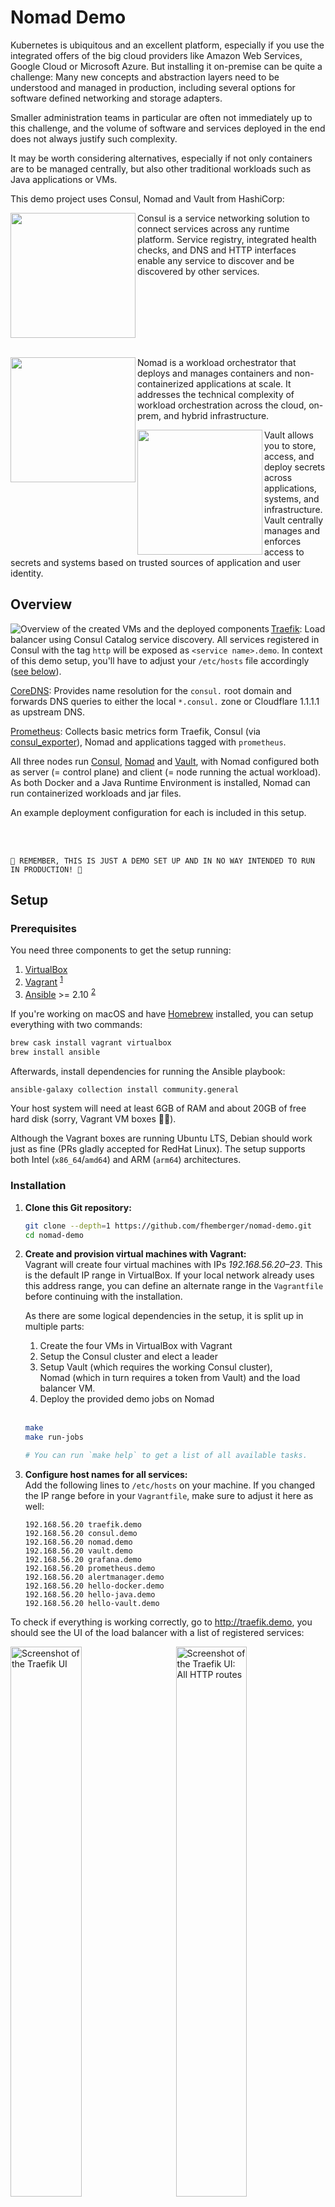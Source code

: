 # Nomad Demo

Kubernetes is ubiquitous and an excellent platform, especially if you use the integrated offers of the big cloud providers like Amazon Web Services, Google Cloud or Microsoft Azure. But installing it on-premise can be quite a challenge: Many new concepts and abstraction layers need to be understood and managed in production, including several options for software defined networking and storage adapters.

Smaller administration teams in particular are often not immediately up to this challenge, and the volume of software and services deployed in the end does not always justify such complexity.

It may be worth considering alternatives, especially if not only containers are to be managed centrally, but also other traditional workloads such as Java applications or VMs.

This demo project uses Consul, Nomad and Vault from HashiCorp:

<img src=".images/consul-logo.svg" align="left" width="200" alt=""> 
Consul is a service networking solution to connect services across any runtime platform. Service registry, integrated health checks, and DNS and HTTP interfaces enable any service to discover and be discovered by other services.<br clear="both"><br>

<img src=".images/nomad-logo.svg" align="left" width="200" alt=""> Nomad is a workload orchestrator that deploys and manages containers and non-containerized applications at scale. It addresses the technical complexity of workload orchestration across the cloud, on-prem, and hybrid infrastructure.

<img src=".images/vault-logo.svg" align="left" width="200" alt=""> Vault allows you to store, access, and deploy secrets across applications, systems, and infrastructure. Vault centrally manages and enforces access to secrets and systems based on trusted sources of application and user identity.


## Overview

<img src=".images/vm-overview.drawio.svg" align="left" alt="Overview of the created VMs and the deployed components">

[Traefik](https://docs.traefik.io/): Load balancer using Consul Catalog service discovery. All services registered in Consul with the tag `http` will be exposed as `<service name>.demo`. In context of this demo setup, you'll have to adjust your `/etc/hosts` file accordingly ([see below](#user-content-etc-hosts)).

[CoreDNS](http://coredns.io/): Provides name resolution for the `consul.` root domain and forwards DNS queries to either the local `*.consul.` zone or Cloudflare 1.1.1.1 as upstream DNS.

[Prometheus](https://prometheus.io/): Collects basic metrics form Traefik, Consul (via [consul_exporter](https://github.com/prometheus/consul_exporter/)), Nomad and applications tagged with `prometheus`.

All three nodes run [Consul](https://consul.io/), [Nomad](https://nomadproject.io/) and [Vault](https://www.vaultproject.io/), with Nomad configured both as server (= control plane) and client (= node running the actual workload). As both Docker and a Java Runtime Environment is installed, Nomad can run containerized workloads and jar files.

An example deployment configuration for each is included in this setup.

<br clear="both"><br>

```
🚨 REMEMBER, THIS IS JUST A DEMO SET UP AND IN NO WAY INTENDED TO RUN IN PRODUCTION! 🚨
```


## Setup

### Prerequisites

You need three components to get the setup running:

1. [VirtualBox](https://www.virtualbox.org/wiki/Downloads)
2. [Vagrant](https://www.vagrantup.com/downloads.html) <sup id="a1">[1](#f1)</sup>
3. [Ansible](https://docs.ansible.com/ansible/latest/installation_guide/intro_installation.html) >= 2.10 <sup id="a2">[2](#f2)</sup>

If you're working on macOS and have [Homebrew](https://brew.sh/) installed, you can setup everything with two commands:

```sh
brew cask install vagrant virtualbox
brew install ansible
```

Afterwards, install dependencies for running the Ansible playbook:

```sh
ansible-galaxy collection install community.general
```

Your host system will need at least 6GB of RAM and about 20GB of free hard disk (sorry, Vagrant VM boxes 🤷‍♂️).

Although the Vagrant boxes are running Ubuntu LTS, Debian should work just as fine (PRs gladly accepted for RedHat Linux). The setup supports both Intel (`x86_64`/`amd64`) and ARM (`arm64`) architectures.

### Installation

1. **Clone this Git repository:**

   ```sh
   git clone --depth=1 https://github.com/fhemberger/nomad-demo.git
   cd nomad-demo
   ```

2. **Create and provision virtual machines with Vagrant:**  
   Vagrant will create four virtual machines with IPs _192.168.56.20–23_. This is the default IP range in VirtualBox. If your local network already uses this address range, you can define an alternate range in the `Vagrantfile` before continuing with the installation.

   As there are some logical dependencies in the setup, it is split up in multiple parts:

     1. Create the four VMs in VirtualBox with Vagrant
     2. Setup the Consul cluster and elect a leader
     3. Setup Vault (which requires the working Consul cluster),  
        Nomad (which in turn requires a token from Vault) and the load balancer VM.
     4. Deploy the provided demo jobs on Nomad

     <br>

   ```sh
   make
   make run-jobs

   # You can run `make help` to get a list of all available tasks.
   ```

3. <strong id="etc-hosts">Configure host names for all services:</strong>  
   Add the following lines to `/etc/hosts` on your machine. If you changed the IP range before in your `Vagrantfile`, make sure to adjust it here as well:

   ```
   192.168.56.20 traefik.demo
   192.168.56.20 consul.demo
   192.168.56.20 nomad.demo
   192.168.56.20 vault.demo
   192.168.56.20 grafana.demo
   192.168.56.20 prometheus.demo
   192.168.56.20 alertmanager.demo
   192.168.56.20 hello-docker.demo
   192.168.56.20 hello-java.demo
   192.168.56.20 hello-vault.demo
   ```

To check if everything is working correctly, go to http://traefik.demo, you should see the UI of the load balancer with a list of registered services:

<a href=".images/screenshot-traefik01.png"><img src=".images/screenshot-traefik01.png" align="left" width="47.5%" alt="Screenshot of the Traefik UI"></a>
<a href=".images/screenshot-traefik02.png"><img src=".images/screenshot-traefik02.png" align="right" width="47.5%" alt="Screenshot of the Traefik UI: All HTTP routes"></a>

<br clear="both"><br>

Sites available after installation:

- http://traefik.demo - Load balancer UI, see all registered services
- http://consul.demo - Consul UI
- http://nomad.demo - Nomad UI
- http://vault.demo - Vault UI
- http://grafana.demo - Grafana Dashboards
- http://prometheus.demo - Prometheus metrics UI
- http://alertmanager.demo - Prometheus Alertmanager UI

### Removing all demo resources

Run `make clean` to shut down and delete all created VMs. Afterwards remove the demo host names from `/etc/hosts`.


## Working with Nomad

### Deploying jobs

If you followed step 2 above, Prometheus, Grafana and the demo jobs will already be running on Nomad.

If you want to edit those jobs or deploy one of your own, there are two ways to do so:

#### Running jobs from the UI

Three example applications are included with this demo: [`hello-world-docker.nomad`](nomad_jobs/hello-world-docker.nomad), [`hello-world-java.nomad`](nomad_jobs/hello-world-java.nomad) and [`hello-world-vault.nomad`](nomad_jobs/hello-world-vault.nomad). Go to http://nomad.demo/ui/jobs/run, copy and paste one of the jobs into the editor and click "Plan".

Nomad performs a syntax check by dry-running the job on the scheduler without applying the changes yet. If you change settings in your job file later on, this step will also show a diff of all the changes (e.g. number of instances):

<img src=".images/screenshot-nomad.png" alt="Screenshot of Nomad: Planning jobs">

Click "Run" to deploy the job to the Nomad cluster.

#### Running jobs using the CLI

If you prefer to run the demos from the command line, you can use `vagrant ssh` to login to one of the nodes and the `nomad` CLI command to deploy them directly from the VM. The three example jobs are copied to the vagrant user's home directory on all instances, the node number doesn't matter, e.g.:

```sh
vagrant ssh consul-nomad-node1

# Inside the VM
nomad job run ~/nomad_jobs/hello-world-docker.nomad
```

### Stopping jobs

Go to the [Job overview page](http://nomad.demo/ui/jobs), select a job, click "Stop" and confirm. Stopped jobs don't disappear immediately but remain in the "Dead" state until the garbage collection removes them completely.

### Removing dead/completed jobs

Dead/completed jobs are cleaned up in accordance to the garbage collection interval (default: `1h`). You can force garbage collection using the System API endpoint which will run the global garbage collector:

```sh
vagrant ssh consul-nomad-node1 -c 'curl -X PUT http://localhost:4646/v1/system/gc'
```

If you wish to lower the GC interval permanently for jobs, you can use the [`job_gc_threshold`](https://www.nomadproject.io/docs/agent/configuration/server.html#job_gc_threshold) configuration parameter within Nomad's [server config stanza](https://github.com/fhemberger/nomad-demo/blob/master/roles/nomad/templates/nomad.hcl.j2#L27).


## What is Vault?

Vault is the Swiss Army knife for managing secrets and access rights across your entire platform, e.g.:

- Store arbitrary passwords, API keys, etc. for your applications in the [key/value store](https://www.vaultproject.io/docs/secrets/kv).
- Create custom, short lived credentials for [databases](https://www.vaultproject.io/docs/secrets/databases) and rotate root passwords regularly.
- Generate dynamic API tokens for [Consul](https://www.vaultproject.io/docs/secrets/consul) and [Nomad](https://www.vaultproject.io/docs/secrets/nomad).
- Create [X.509 certificates](https://www.vaultproject.io/docs/secrets/pki) and manage the [SSH access](https://www.vaultproject.io/docs/secrets/ssh/signed-ssh-certificates) to your machines.
- Manage access to your cloud environment ([AWS](https://www.vaultproject.io/docs/secrets/aws), [Azure](https://www.vaultproject.io/docs/secrets/azure), [Google Cloud](https://www.vaultproject.io/docs/secrets/gcp), etc.) for users and applications.
- Authenticate users through [LDAP](https://www.vaultproject.io/docs/auth/ldap), [username/password](https://www.vaultproject.io/docs/auth/userpass), [GitHub](https://www.vaultproject.io/docs/auth/github), [Okta](https://www.vaultproject.io/docs/auth/okta), etc.

And all this with granular access control and full audit trail.


### Working with Vault

> This Vault integration is based on a [blog post](https://medium.com/hashicorp-engineering/nomad-integration-with-vault-42b0e5feca78) by Patrick Gryzan from HashiCorp.

The process of [initializing](https://www.vaultproject.io/docs/commands/operator/init) and [unsealing](https://www.vaultproject.io/docs/commands/operator/unseal) vault are already automated in Ansible for this demo, however you should familiarize yourself with the concept:

> When a Vault server is started, it starts in a *sealed* state. In this state, Vault is configured to know where and how to access the physical storage, but doesn't know how to decrypt any of it.
> 
> *Unsealing* is the process of constructing the master key necessary to read the decryption key to decrypt the data, allowing access to the Vault.

– [»Concepts: Seal/Unseal«](https://www.vaultproject.io/docs/concepts/seal) (from the Vault documentation)

Whenever you stop the Vault service on the server or shut down the VM, the node will be sealed again, making sure your encrypted data is always safe.
The Consul dashboard will show a failed service check for that particular Vault node.

To unseal Vault again, run the following Ansible playbook:

```sh
ansible-playbook \
  -i .vagrant/provisioners/ansible/inventory/vagrant_ansible_inventory \
  unseal-vault.yml
```

The keys for unsealing and the user tokens to access Vault are stored under `credentials`. 

#### Workflow for requesting secrets from Vault in your app

```mermaid
%%{init: { 'sequence': { 'actorFontFamily': 'inherit', 'actorFontWeight': 'bold' }}}%%
sequenceDiagram
    participant App
    participant Nomad
    participant Vault
    App->>Nomad: Requires Vault access<br>('hello-vault' policy in <br>job manifest)
    Nomad->>Vault: Requests new access token<br>with 'hello-vault' policy
    Vault->>Nomad: Sends new token
    Nomad->>Vault: Requests secrets (specified in<br>'template' of job manifest)
    Vault->>Nomad: Sends secrets
    Nomad->>App: Writes secrets to ENV vars
```


## Collecting application metrics with Prometheus

This setup also includes a [Prometheus](https://prometheus.io/) instance, which uses Consul for service discovery. If your application's Nomad job is tagged with `prometheus` and has a metrics endpoint under `/metrics`, it will be scraped automatically and appear in the Prometheus target overview under http://prometheus.demo.


## Grafana Dashboards

There are some basic dashboards for Consul, Nomad and Traefik available under http://grafana.demo. Username/password is `admin`.


## Taking it further

Dive deeper into the [Job specification](https://nomadproject.io/docs/job-specification/): learn about the [`artifact`](https://nomadproject.io/docs/job-specification/artifact/), [`template`](https://nomadproject.io/docs/job-specification/template/) and [`volume`](https://nomadproject.io/docs/job-specification/volume/) stanzas to add config files and storage to your jobs. Starting 0.11 beta, Nomad also supports [Container Storage Interface (CSI)](https://www.hashicorp.com/blog/hashicorp-nomad-container-storage-interface-csi-beta/).

You can launch jobs that claim storage volumes from AWS Elastic Block Storage (EBS) or Elastic File System (EFS) volumes, GCP persistent disks, Digital Ocean droplet storage volumes, Ceph, vSphere, or vendor-agnostic third-party providers like Portworx. This means that the same plugins written by storage providers to support Kubernetes also support Nomad out of the box.


## On Security

For this demo I tried to keep the setup simple, but already a bit closer to a practical use than "just start it in development mode on your laptop". I think that it provides a good, stable basis which can be extended (especially through Ansible) if the following security considerations are taken into account:

- Separate the control plane from the worker pool running the applications, so faulty or malicious workloads have less impact on the overall system integrity and stability. Three nodes running a Consul and Nomad server are required to run in high availability (HA) mode. This allows Consul to reach a quorum, even in one node should go down. Each worker node however should run a Consul and Nomad Client, with the Nomad client talking to the Consul client and the Consul client talking to the Consul server.

- Access Control Lists (ACLs) are indispensable to secure UI, API, CLI, service and agent communications on [Consul](https://www.consul.io/docs/acl/index.html), [Nomad](https://learn.hashicorp.com/nomad/acls/fundamentals) and [Vault](https://www.vaultproject.io/docs/concepts/policies). 

- Apply thorough network security measures (firewall, isolation, etc.) both from the outside and in between the machines.

- Whatever workloads you run, please familiarize yourself with the appropriate security measures and implement them on all machines (and no, just putting applications into containers does not automatically make them secure).

- Make all web-services only available via HTTPS. Traefik offers great support for [automatic certificate management with Let's Encrypt](https://docs.traefik.io/https/acme/), for example.

- Monitor [Vault's audit log](https://www.vaultproject.io/docs/audit). All Vault API requests (internal and external) are logged to detect if someone tries to gain access to your secrets or tamper with them. This demo uses the `syslog` audit backend to send those logs to the `loadbalancer`, in lack of a different VM – **In production of course, audit logs *never* belong on an outside facing machine!**
  
  They are stored in `/var/log/vault/audit.log` and the file is rotated daily. However, it is better to send them to [Elasticsearch](https://www.elastic.co/elasticsearch/) for example and have them analyzed with [Kibana](https://www.elastic.co/elasticsearch/).


## Contributing

Contributions and bug fixes are always welcome!


## License

[MIT](LICENSE)

---

<sup id="f1">1</sup> Deployment is also possible _without_ Vagrant if the VMs are provided by other means. All you need is an Ansible inventory file in the following format:

```
loadbalancer           ansible_host=your.vm.ip.address

[consul_nomad]
consul-nomad-node1     ansible_host=your.vm.ip.address
...
consul-nomad-nodeN     ansible_host=your.vm.ip.address
```

Afterwards run the provisioning step with `ansible-playbook -i <inventory file> playbook.yml` [↩](#user-content-a1)

---

<sup id="f2">2</sup> There is a [bug in older versions](https://github.com/ansible/ansible/pull/71824) regarding the new FQDN notation for builtin tasks (`ansible.builtin.module` vs. the old `module` notation) that prevents the playbook from running. [↩](#user-content-a2)
